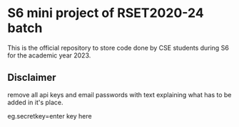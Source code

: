# S6 mini project of RSET2020-24 batch
This is the official repository to store code done by CSE students during S6 for the academic year 2023.

## Disclaimer
remove all api keys and email passwords with text explaining what has to be added in it's place.

eg.secretkey=enter key here
